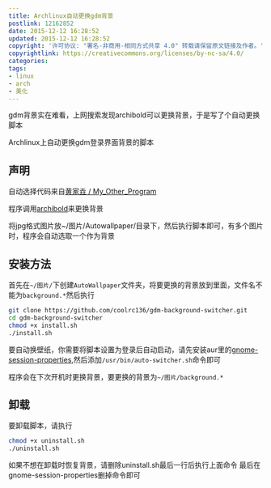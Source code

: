 ```yaml
---
title: Archlinux自动更换gdm背景
postlink: 12162852
date: 2015-12-12 16:28:52
updated: 2015-12-12 16:28:52
copyright: '许可协议: "署名-非商用-相同方式共享 4.0" 转载请保留原文链接及作者。'
copyrightlink: https://creativecommons.org/licenses/by-nc-sa/4.0/
categories:
tags:
- linux
- arch
- 美化
---
```


gdm背景实在难看，上网搜索发现archibold可以更换背景，于是写了个自动更换脚本

Archlinux上自动更换gdm登录界面背景的脚本

## 声明

自动选择代码来自[黄家垚 / My_Other_Program](http://git.oschina.net/aliendata/My_Other_Program/tree/master/gnome_background_switcher)

程序调用[archibold](http://archibold.io)来更换背景
<!--more-->

将jpg格式图片放~/图片/Autowallpaper/目录下，然后执行脚本即可，有多个图片时，程序会自动选取一个作为背景

## 安装方法

首先在`~/图片/`下创建`AutoWallpaper`文件夹，将要更换的背景放到里面，文件名不能为`background.*`然后执行

```bash
git clone https://github.com/coolrc136/gdm-background-switcher.git
cd gdm-background-switcher
chmod +x install.sh
./install.sh
```

要自动换壁纸，你需要将脚本设置为登录后自动启动，请先安装aur里的[gnome-session-properties](https://aur.archlinux.org/packages/gnome-session-properties/),然后添加`/usr/bin/auto-switcher.sh`命令即可

程序会在下次开机时更换背景，要更换的背景为`~/图片/background.*`

## 卸载

要卸载脚本，请执行

```bash
chmod +x uninstall.sh
./uninstall.sh
```

如果不想在卸载时恢复背景，请删除uninstall.sh最后一行后执行上面命令
最后在gnome-session-properties删掉命令即可
